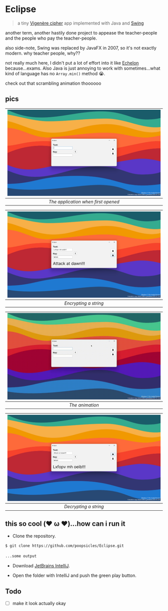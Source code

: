 # Eclipse

> a tiny [Vigenère cipher](https://en.wikipedia.org/wiki/Vigen%C3%A8re_cipher) app implemented with Java and [Swing](https://en.wikipedia.org/wiki/Swing_(Java))

another term, another hastily done project to appease the teacher-people and the people who pay the teacher-people.

also side-note, Swing was replaced by JavaFX in 2007, so it's not exactly modern.
why teacher people, why??

not really much here, I didn't put a lot of effort into it like [Echelon](https://github.com/poopsicles/EchelonForms) because...exams.
Also Java is just annoying to work with sometimes...what kind of language has no `Array.min()` method 😭.

check out that scrambling animation thoooooo

## pics

| ![Open](images/open.png) |
|:--:|
| *The application when first opened* |

| ![Encrypting](images/encrypt.png) |
|:--:|
| *Encrypting a string* |

| ![Scrambling](images/scramble.gif) |
|:--:|
| *The animation* |

| ![Decrypting](images/decrypt.png) |
|:--:|
| *Decrypting a string* |

## this so cool (❤️ ω ❤️)...how can i run it

- Clone the repository.

```sh
$ git clone https://github.com/poopsicles/Eclipse.git
  
...some output
```

- Download [JetBrains IntelliJ](https://www.jetbrains.com/idea/download/).

- Open the folder with IntelliJ and push the green play button.

## Todo

- [ ] make it look actually okay
